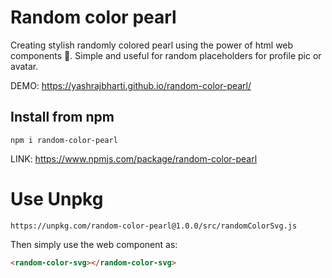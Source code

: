 # Random color pearl 

Creating stylish randomly colored pearl using the power of html web components 🪩. Simple and useful for random placeholders for profile pic or avatar.

DEMO: https://yashrajbharti.github.io/random-color-pearl/   

## Install from npm
  ```
npm i random-color-pearl
```
LINK: https://www.npmjs.com/package/random-color-pearl

# Use Unpkg 
```
https://unpkg.com/random-color-pearl@1.0.0/src/randomColorSvg.js
```

Then simply use the web component as:
```html
<random-color-svg></random-color-svg>
```
